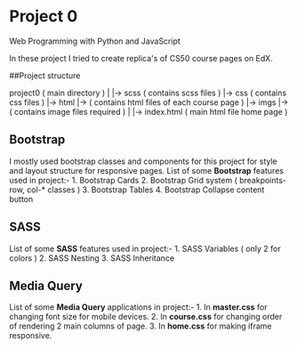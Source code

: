 # Project 0

Web Programming with Python and JavaScript

In these project I tried to create replica's of CS50 course pages on EdX.

##Project structure

  project0 ( main directory )
  |
  |-> scss  ( contains scss files )
  |-> css   ( contains css files )
  |-> html
      |-> ( contains html files of each course page )
  |-> imgs
      |-> ( contains image files required )
  |
  |-> index.html ( main html file home page )

## Bootstrap

I mostly used bootstrap classes and components for this project for style and layout structure for responsive pages.
List of some __Bootstrap__ features used in project:-
    1. Bootstrap Cards
    2. Bootstrap Grid system ( breakpoints-row, col-* classes )
    3. Bootstrap Tables
    4. Bootstrap Collapse content button

## SASS

List of some __SASS__ features used in project:-
    1. SASS Variables ( only 2 for colors )
    2. SASS Nesting
    3. SASS Inheritance

## Media Query

List of some __Media Query__ applications in project:-
    1. In **master.css** for changing font size for mobile devices.
    2. In **course.css** for changing order of rendering 2 main columns of page.
    3. In **home.css** for making iframe responsive.
